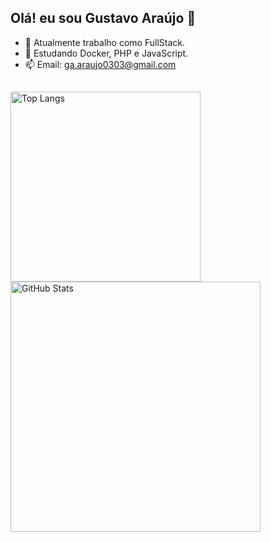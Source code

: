 ## Olá! eu sou Gustavo Araújo 👋

- 🔭 Atualmente trabalho como FullStack.
- 🌱 Estudando Docker, PHP e JavaScript.
- 📫 Email: ga.araujo0303@gmail.com

##
<div style="display: flex; justify-content: space-between; flex-wrap: wrap;">
  <img src="https://github-readme-stats.vercel.app/api/top-langs/?username=gu0303&layout=compact&theme=onedark" alt="Top Langs" style="width: 304px;" />
  <img src="https://github-readme-stats-six-iota-11.vercel.app/api?username=gu0303&show_icons=true&theme=onedark" alt="GitHub Stats" style="width: 400px;" />

</div>
